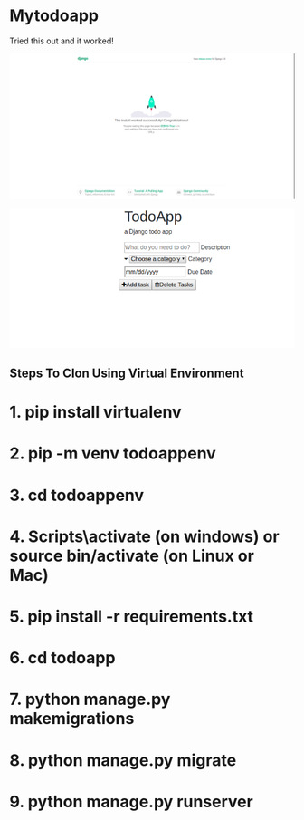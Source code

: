 # Mytodoapp

Tried this out and it worked!

![Install Success](https://github.com/SalamahK/todoapp/blob/master/todo_1.png)

![It Worked](https://github.com/SalamahK/todoapp/blob/master/todo_2.png)

## Steps To Clon Using Virtual Environment

# 1. pip install virtualenv

# 2. pip -m venv todoappenv

# 3. cd todoappenv

# 4. Scripts\activate (on windows) or source bin/activate (on Linux or Mac)

# 5. pip install -r requirements.txt

# 6. cd todoapp

# 7. python manage.py makemigrations

# 8. python manage.py migrate

# 9. python manage.py runserver
